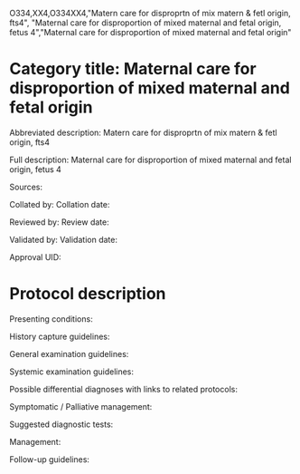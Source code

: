 O334,XX4,O334XX4,"Matern care for disproprtn of mix matern & fetl origin, fts4", "Maternal care for disproportion of mixed maternal and fetal origin, fetus 4","Maternal care for disproportion of mixed maternal and fetal origin"
# Category title: Maternal care for disproportion of mixed maternal and fetal origin

Abbreviated description: Matern care for disproprtn of mix matern & fetl origin, fts4

Full description: Maternal care for disproportion of mixed maternal and fetal origin, fetus 4

Sources:

Collated by:
Collation date:

Reviewed by:
Review date:

Validated by:
Validation date:

Approval UID:

# Protocol description

Presenting conditions:

History capture guidelines:

General examination guidelines:

Systemic examination guidelines:

Possible differential diagnoses with links to related protocols:

Symptomatic / Palliative management:

Suggested diagnostic tests:

Management:

Follow-up guidelines:
